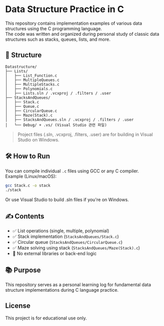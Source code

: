 # Data Structure Practice in C

This repository contains implementation examples of various data structures using the C programming language.  
The code was written and organized during personal study of classic data structures such as stacks, queues, lists, and more.

## 📁 Structure
```
Datastructure/
├── Lists/
│   ├── List_Function.c
│   ├── MultipleQueues.c
│   ├── MultipleStacks.c
│   ├── Polynomials.c
│   ├── Lists.sln / .vcxproj / .filters / .user
├── StacksAndQueues/
│   ├── Stack.c
│   ├── Queue.c
│   ├── CircularQueue.c
│   ├── Maze(Stack).c
│   ├── StacksAndQueues.sln / .vcxproj / .filters / .user
│   └── Debug/ + .vs/ (Visual Studio 관련 파일)
```

> Project files (.sln, .vcxproj, .filters, .user) are for building in Visual Studio on Windows.

## 🛠️ How to Run

You can compile individual `.c` files using GCC or any C compiler.  
Example (Linux/macOS):

```bash
gcc Stack.c -o stack
./stack
```
Or use Visual Studio to build .sln files if you're on Windows.

## ✍️ Contents

- ✅ List operations (single, multiple, polynomial)
- ✅ Stack implementation (`StacksAndQueues/Stack.c`)
- ✅ Circular queue (`StacksAndQueues/CircularQueue.c`)
- ✅ Maze solving using stack (`StacksAndQueues/Maze(Stack).c`)
- 🚫 No external libraries or back-end logic

## 📚 Purpose
This repository serves as a personal learning log for fundamental data structure implementations during C language practice.

## License
This project is for educational use only.
